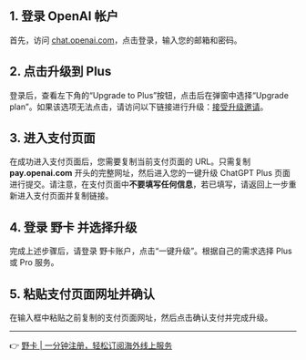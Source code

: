 ## 1. 登录 OpenAI 帐户

首先，访问 [chat.openai.com](https://chat.openai.com)，点击登录，输入您的邮箱和密码。

## 2. 点击升级到 Plus

登录后，查看左下角的“Upgrade to Plus”按钮，点击后在弹窗中选择“Upgrade plan”。如果该选项无法点击，请访问以下链接进行升级：[接受升级邀请](https://chat.openai.com/invite/accepted)。

## 3. 进入支付页面

在成功进入支付页面后，您需要复制当前支付页面的 URL。只需复制 **pay.openai.com** 开头的完整网址，然后进入您的一键升级 ChatGPT Plus 页面进行提交。请注意，在支付页面中**不要填写任何信息**，若已填写，请返回上一步重新进入支付页面并复制链接。

## 4. 登录 野卡 并选择升级

完成上述步骤后，请登录 野卡账户，点击“一键升级”。根据自己的需求选择 Plus 或 Pro 服务。

## 5. 粘贴支付页面网址并确认

在输入框中粘贴之前复制的支付页面网址，然后点击确认支付并完成升级。

---

👉 [野卡 | 一分钟注册，轻松订阅海外线上服务](https://bit.ly/bewildcard)